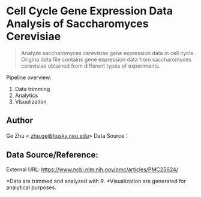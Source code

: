 # Cell Cycle Gene Expression Data Analysis of Saccharomyces Cerevisiae 
> Analyze saccharomyces cerevisiae gene expression data in cell cycle. Origina data file contains gene expression data from saccharomyces cerevisiae obtained from different types of experiments.

Pipeline overview:
1) Data trimming 
2) Analytics
3) Visualization

## Author
Ge Zhu < zhu.ge@husky.neu.edu>
Data Source：

## Data Source/Reference:
External URL: https://www.ncbi.nlm.nih.gov/pmc/articles/PMC25624/

*Data are trimmed and analyzed with R. 
*Visualization are generated for analytical purposes.

